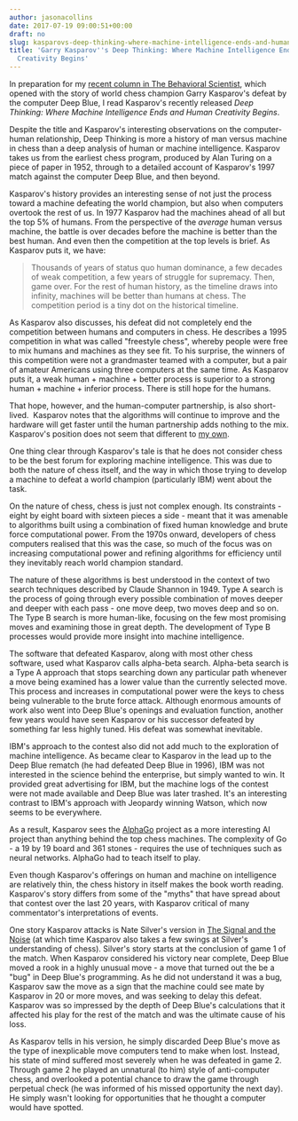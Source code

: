 ```yaml
---
author: jasonacollins
date: 2017-07-19 09:00:51+00:00
draft: no
slug: kasparovs-deep-thinking-where-machine-intelligence-ends-and-human-creativity-begins
title: 'Garry Kasparov''s Deep Thinking: Where Machine Intelligence Ends and Human
  Creativity Begins'
---
```


In preparation for my [recent column in The Behavioral Scientist](http://behavioralscientist.org/dont-touch-computer/), which opened with the story of world chess champion Garry Kasparov's defeat by the computer Deep Blue, I read Kasparov's recently released *Deep Thinking: Where Machine Intelligence Ends and Human Creativity Begins*.

Despite the title and Kasparov's interesting observations on the computer-human relationship, Deep Thinking is more a history of man versus machine in chess than a deep analysis of human or machine intelligence. Kasparov takes us from the earliest chess program, produced by Alan Turing on a piece of paper in 1952, through to a detailed account of Kasparov's 1997 match against the computer Deep Blue, and then beyond.

Kasparov's history provides an interesting sense of not just the process toward a machine defeating the world champion, but also when computers overtook the rest of us. In 1977 Kasparov had the machines ahead of all but the top 5% of humans. From the perspective of the _average_ human versus machine, the battle is over decades before the machine is better than the best human. And even then the competition at the top levels is brief. As Kasparov puts it, we have:



<blockquote>Thousands of years of status quo human dominance, a few decades of weak competition, a few years of struggle for supremacy. Then, game over. For the rest of human history, as the timeline draws into infinity, machines will be better than humans at chess. The competition period is a tiny dot on the historical timeline.</blockquote>



As Kasparov also discusses, his defeat did not completely end the competition between humans and computers in chess. He describes a 1995 competition in what was called "freestyle chess", whereby people were free to mix humans and machines as they see fit. To his surprise, the winners of this competition were not a grandmaster teamed with a computer, but a pair of amateur Americans using three computers at the same time. As Kasparov puts it, a weak human + machine + better process is superior to a strong human + machine + inferior process. There is still hope for the humans.

That hope, however, and the human-computer partnership, is also short-lived.  Kasparov notes that the algorithms will continue to improve and the hardware will get faster until the human partnership adds nothing to the mix. Kasparov's position does not seem that different to [my own](http://behavioralscientist.org/dont-touch-computer/).

One thing clear through Kasparov's tale is that he does not consider chess to be the best forum for exploring machine intelligence. This was due to both the nature of chess itself, and the way in which those trying to develop a machine to defeat a world champion (particularly IBM) went about the task.

On the nature of chess, chess is just not complex enough. Its constraints - eight by eight board with sixteen pieces a side - meant that it was amenable to algorithms built using a combination of fixed human knowledge and brute force computational power. From the 1970s onward, developers of chess computers realised that this was the case, so much of the focus was on increasing computational power and refining algorithms for efficiency until they inevitably reach world champion standard.

The nature of these algorithms is best understood in the context of two search techniques described by Claude Shannon in 1949. Type A search is the process of going through every possible combination of moves deeper and deeper with each pass - one move deep, two moves deep and so on. The Type B search is more human-like, focusing on the few most promising moves and examining those in great depth. The development of Type B processes would provide more insight into machine intelligence.

The software that defeated Kasparov, along with most other chess software, used what Kasparov calls alpha-beta search. Alpha-beta search is a Type A approach that stops searching down any particular path whenever a move being examined has a lower value than the currently selected move. This process and increases in computational power were the keys to chess being vulnerable to the brute force attack. Although enormous amounts of work also went into Deep Blue's openings and evaluation function, another few years would have seen Kasparov or his successor defeated by something far less highly tuned. His defeat was somewhat inevitable.

IBM's approach to the contest also did not add much to the exploration of machine intelligence. As became clear to Kasparov in the lead up to the Deep Blue rematch (he had defeated Deep Blue in 1996), IBM was not interested in the science behind the enterprise, but simply wanted to win. It provided great advertising for IBM, but the machine logs of the contest were not made available and Deep Blue was later trashed. It's an interesting contrast to IBM's approach with Jeopardy winning Watson, which now seems to be everywhere.

As a result, Kasparov sees the [AlphaGo](https://en.wikipedia.org/wiki/AlphaGo) project as a more interesting AI project than anything behind the top chess machines. The complexity of Go - a 19 by 19 board and 361 stones - requires the use of techniques such as neural networks. AlphaGo had to teach itself to play.

Even though Kasparov's offerings on human and machine on intelligence are relatively thin, the chess history in itself makes the book worth reading. Kasparov's story differs from some of the "myths" that have spread about that contest over the last 20 years, with Kasparov critical of many commentator's interpretations of events.

One story Kasparov attacks is Nate Silver's version in [The Signal and the Noise](https://www.jasoncollins.blog/silvers-the-signal-and-the-noise/) (at which time Kasparov also takes a few swings at Silver's understanding of chess). Silver's story starts at the conclusion of game 1 of the match. When Kasparov considered his victory near complete, Deep Blue moved a rook in a highly unusual move - a move that turned out the be a "bug" in Deep Blue's programming. As he did not understand it was a bug, Kasparov saw the move as a sign that the machine could see mate by Kasparov in 20 or more moves, and was seeking to delay this defeat. Kasparov was so impressed by the depth of Deep Blue's calculations that it affected his play for the rest of the match and was the ultimate cause of his loss.

As Kasparov tells in his version, he simply discarded Deep Blue's move as the type of inexplicable move computers tend to make when lost. Instead, his state of mind suffered most severely when he was defeated in game 2. Through game 2 he played an unnatural (to him) style of anti-computer chess, and overlooked a potential chance to draw the game through perpetual check (he was informed of his missed opportunity the next day). He simply wasn't looking for opportunities that he thought a computer would have spotted.

